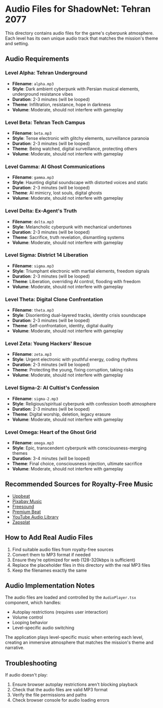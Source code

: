 # Audio Files for ShadowNet: Tehran 2077

This directory contains audio files for the game's cyberpunk atmosphere. Each level has its own unique audio track that matches the mission's theme and setting.

## Audio Requirements

### Level Alpha: Tehran Underground
- **Filename**: `alpha.mp3`
- **Style**: Dark ambient cyberpunk with Persian musical elements, underground resistance vibes
- **Duration**: 2-3 minutes (will be looped)
- **Theme**: Infiltration, resistance, hope in darkness
- **Volume**: Moderate, should not interfere with gameplay

### Level Beta: Tehran Tech Campus
- **Filename**: `beta.mp3`
- **Style**: Tense electronic with glitchy elements, surveillance paranoia
- **Duration**: 2-3 minutes (will be looped)
- **Theme**: Being watched, digital surveillance, protecting others
- **Volume**: Moderate, should not interfere with gameplay

### Level Gamma: AI Ghost Communications
- **Filename**: `gamma.mp3`
- **Style**: Haunting digital soundscape with distorted voices and static
- **Duration**: 2-3 minutes (will be looped)
- **Theme**: AI mimicry, lost souls, digital ghosts
- **Volume**: Moderate, should not interfere with gameplay

### Level Delta: Ex-Agent's Truth
- **Filename**: `delta.mp3`
- **Style**: Melancholic cyberpunk with mechanical undertones
- **Duration**: 2-3 minutes (will be looped)
- **Theme**: Sacrifice, truth revelation, dismantling systems
- **Volume**: Moderate, should not interfere with gameplay

### Level Sigma: District 14 Liberation
- **Filename**: `sigma.mp3`
- **Style**: Triumphant electronic with martial elements, freedom signals
- **Duration**: 2-3 minutes (will be looped)
- **Theme**: Liberation, overriding AI control, flooding with freedom
- **Volume**: Moderate, should not interfere with gameplay

### Level Theta: Digital Clone Confrontation
- **Filename**: `theta.mp3`
- **Style**: Disorienting dual-layered tracks, identity crisis soundscape
- **Duration**: 2-3 minutes (will be looped)
- **Theme**: Self-confrontation, identity, digital duality
- **Volume**: Moderate, should not interfere with gameplay

### Level Zeta: Young Hackers' Rescue
- **Filename**: `zeta.mp3`
- **Style**: Urgent electronic with youthful energy, coding rhythms
- **Duration**: 2-3 minutes (will be looped)
- **Theme**: Protecting the young, fixing corruption, taking risks
- **Volume**: Moderate, should not interfere with gameplay

### Level Sigma-2: AI Cultist's Confession
- **Filename**: `sigma-2.mp3`
- **Style**: Religious/spiritual cyberpunk with confession booth atmosphere
- **Duration**: 2-3 minutes (will be looped)
- **Theme**: Digital worship, deletion, legacy erasure
- **Volume**: Moderate, should not interfere with gameplay

### Level Omega: Heart of the Ghost Grid
- **Filename**: `omega.mp3`
- **Style**: Epic, transcendent cyberpunk with consciousness-merging themes
- **Duration**: 3-4 minutes (will be looped)
- **Theme**: Final choice, consciousness injection, ultimate sacrifice
- **Volume**: Moderate, should not interfere with gameplay

## Recommended Sources for Royalty-Free Music

- [Uppbeat](https://uppbeat.io/browse/music/cyberpunk)
- [Pixabay Music](https://pixabay.com/music/search/genre/ambient/)
- [Freesound](https://freesound.org/browse/tags/space-ambient/)
- [Premium Beat](https://www.premiumbeat.com/royalty-free/sci-fi-music)
- [YouTube Audio Library](https://www.youtube.com/audiolibrary/music)
- [Zapsplat](https://www.zapsplat.com/sound-effect-categories/electronic-and-synth/)

## How to Add Real Audio Files

1. Find suitable audio files from royalty-free sources
2. Convert them to MP3 format if needed
3. Ensure they're optimized for web (128-320kbps is sufficient)
4. Replace the placeholder files in this directory with the real MP3 files
5. Keep the filenames exactly the same

## Audio Implementation Notes

The audio files are loaded and controlled by the `AudioPlayer.tsx` component, which handles:
- Autoplay restrictions (requires user interaction)
- Volume control
- Looping behavior
- Level-specific audio switching

The application plays level-specific music when entering each level, creating an immersive atmosphere that matches the mission's theme and narrative.

## Troubleshooting

If audio doesn't play:
1. Ensure browser autoplay restrictions aren't blocking playback
2. Check that the audio files are valid MP3 format
3. Verify the file permissions and paths
4. Check browser console for audio loading errors 